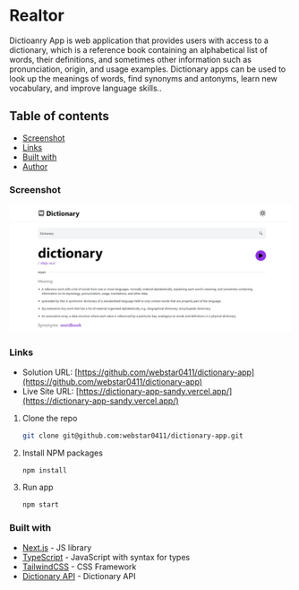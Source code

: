 # Realtor

Dictioanry App is web application that provides users with access to a dictionary, which is a reference book containing an alphabetical list of words, their definitions, and sometimes other information such as pronunciation, origin, and usage examples. Dictionary apps can be used to look up the meanings of words, find synonyms and antonyms, learn new vocabulary, and improve language skills..

## Table of contents

- [Screenshot](#screenshot)
- [Links](#links)
- [Built with](#built-with)
- [Author](#author)

### Screenshot

![](./screenshots/dictionary.JPG)

### Links

- Solution URL: [https://github.com/webstar0411/dictionary-app](https://github.com/webstar0411/dictionary-app)
- Live Site URL: [https://dictionary-app-sandy.vercel.app/](https://dictionary-app-sandy.vercel.app/)

1. Clone the repo

   ```sh
   git clone git@github.com:webstar0411/dictionary-app.git
   ```

2. Install NPM packages

   ```sh
   npm install
   ```

3. Run app

   ```sh
   npm start
   ```

### Built with

- [Next.js](https://nextjs.org/) - JS library
- [TypeScript](https://www.typescriptlang.org/) - JavaScript with syntax for types
- [TailwindCSS](https://tailwindcss.com/) - CSS Framework
- [Dictionary API](https://dictionaryapi.dev/) - Dictionary API
